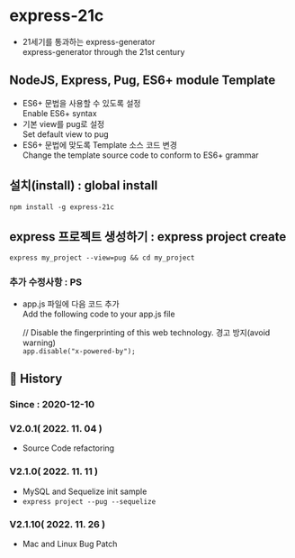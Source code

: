 # express-21c

- 21세기를 통과하는 express-generator  
  express-generator through the 21st century

## NodeJS, Express, Pug, ES6+ module Template

- ES6+ 문법을 사용할 수 있도록 설정  
  Enable ES6+ syntax
- 기본 view를 pug로 설정  
  Set default view to pug
- ES6+ 문법에 맞도록 Template 소스 코드 변경  
  Change the template source code to conform to ES6+ grammar

## 설치(install) : global install

`npm install -g express-21c`

## express 프로젝트 생성하기 : express project create

`express my_project --view=pug && cd my_project`

### 추가 수정사항 : PS

- app.js 파일에 다음 코드 추가  
  Add the following code to your app.js file

  // Disable the fingerprinting of this web technology. 경고 방지(avoid warning)  
   `app.disable("x-powered-by");`

## :carousel_horse: History

### Since : 2020-12-10

### V2.0.1( 2022. 11. 04 )

- Source Code refactoring

### V2.1.0( 2022. 11. 11 )

- MySQL and Sequelize init sample
- `express project --pug --sequelize`

### V2.1.10( 2022. 11. 26 )

- Mac and Linux Bug Patch
